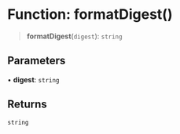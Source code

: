 # Function: formatDigest()

> **formatDigest**(`digest`): `string`

## Parameters

• **digest**: `string`

## Returns

`string`
